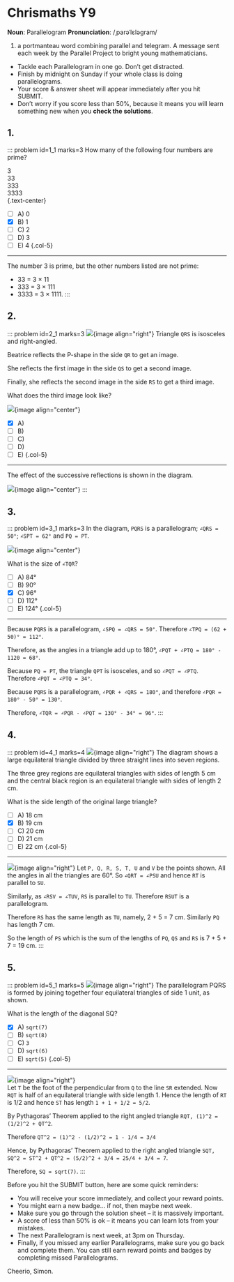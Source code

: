 # Chrismaths Y9

<div class="dictionary">

__Noun__: Parallelogram
__Pronunciation__: /ˌparəˈlɛləɡram/

1. a portmanteau word combining parallel and telegram. A message sent each
week by the Parallel Project to bright young mathematicians.

</div>

*	Tackle each Parallelogram in one go. Don’t get distracted.
*	Finish by midnight on Sunday if your whole class is doing parallelograms.
*	Your score & answer sheet will appear immediately after you hit SUBMIT.
*	Don’t worry if you score less than 50%, because it means you will learn something new when you __check the solutions__.


## 1.
<!--- (2012) Q1 --->

::: problem id=1_1 marks=3
How many of the following four numbers are prime?

3  
33  
333  
3333  
{.text-center}

* [ ] A) 0
* [x] B) 1
* [ ] C) 2
* [ ] D) 3
* [ ] E) 4
{.col-5}

---

The number 3 is prime, but the other numbers listed are not prime:

* 33 = 3 × 11
* 333 = 3 × 111
* 3333 = 3 × 1111.
:::


## 2.

::: problem id=2_1 marks=3
![](/resources/9-08-chrismaths/6-triangle.jpg){image align="right"}
Triangle `QRS` is isosceles and right-angled.  

Beatrice reflects the P-shape in the side `QR` to get an image.  

She reflects the first image in the side `QS` to get a second image.  

Finally, she reflects the second image in the side `RS` to get a third image.  

What does the third image look like?

![](/resources/9-08-chrismaths/6-triangle-options.jpg){image align="center"}

* [x] A)
* [ ] B)
* [ ] C)
* [ ] D)
* [ ] E)
{.col-5}

---

The effect of the successive reflections is shown in the diagram.

![](/resources/9-08-chrismaths/6-triangle-answer.jpg){image align="center"}
:::


## 3.

::: problem id=3_1 marks=3
In the diagram, `PQRS` is a parallelogram; `∠QRS = 50°`; `∠SPT = 62°` and `PQ = PT`.

![](/resources/9-08-chrismaths/11-parallelogram.jpg){image align="center"}

What is the size of `∠TQR`?

* [ ] A) 84°
* [ ] B) 90°
* [x] C) 96°
* [ ] D) 112°
* [ ] E) 124°
{.col-5}

---

Because `PQRS` is a parallelogram, `∠SPQ = ∠QRS = 50°`. Therefore `∠TPQ = (62 + 50)° = 112°`.  

Therefore, as the angles in a triangle add up to 180°, `∠PQT + ∠PTQ = 180° - 1120 = 68°`.

Because `PQ = PT`, the triangle `QPT` is isosceles, and so `∠PQT = ∠PTQ`. Therefore `∠PQT = ∠PTQ = 34°`.  

Because `PQRS` is a parallelogram, `∠PQR + ∠QRS = 180°`, and therefore `∠PQR = 180° - 50° = 130°`.  

Therefore, `∠TQR = ∠PQR - ∠PQT = 130° - 34° = 96°`.
:::


## 4.

::: problem id=4_1 marks=4
![](/resources/9-08-chrismaths/16-triangle.jpg){image align="right"}
The diagram shows a large equilateral triangle divided by three straight lines into seven regions.

The three grey regions are equilateral triangles with sides of length 5 cm and the central black region is an equilateral triangle with sides of length 2 cm.  

What is the side length of the original large triangle?

* [ ] A) 18 cm
* [x] B) 19 cm
* [ ] C) 20 cm
* [ ] D) 21 cm
* [ ] E) 22 cm
{.col-5}

---

![](/resources/9-08-chrismaths/16-triangle-answer.jpg){image align="right"}
Let `P, Q, R, S, T, U` and `V` be the points shown. All the angles in all the triangles are 60°. So `∠QRT = ∠PSU` and hence `RT` is parallel to `SU`.  

Similarly, as `∠RSV = ∠TUV`, `RS` is parallel to `TU`. Therefore `RSUT` is a parallelogram.  

Therefore `RS` has the same length as `TU`, namely, 2 + 5 = 7 cm. Similarly `PQ` has length 7 cm.

So the length of `PS` which is the sum of the lengths of `PQ`, `QS` and `RS` is 7 + 5 + 7 = 19 cm.
:::


## 5.

::: problem id=5_1 marks=5
![](/resources/9-08-chrismaths/21-parallelogram.jpg){image align="right"}
The parallelogram PQRS is formed by joining together four equilateral triangles of side 1 unit, as shown.  

What is the length of the diagonal SQ?

* [x] A) `sqrt(7)`
* [ ] B) `sqrt(8)`
* [ ] C) `3`
* [ ] D) `sqrt(6)`
* [ ] E) `sqrt(5)`
{.col-5}

---

![](/resources/9-08-chrismaths/21-parallelogram-answer.jpg){image align="right"}  
Let `T` be the foot of the perpendicular from `Q` to the line `SR` extended. Now `RQT` is half of an equilateral triangle with side length 1. Hence the length of `RT` is 1/2 and hence `ST` has length `1 + 1 + 1/2 = 5/2`.

By Pythagoras’ Theorem applied to the right angled triangle `RQT, (1)^2 = (1/2)^2 + QT^2`.

Therefore `QT^2 = (1)^2 - (1/2)^2 = 1 - 1/4 = 3/4`

Hence, by Pythagoras’ Theorem applied to the right angled triangle `SQT, SQ^2 = ST^2 + QT^2 = (5/2)^2 + 3/4 = 25/4 + 3/4 = 7`.

Therefore, `SQ = sqrt(7)`.
:::


Before you hit the SUBMIT button, here are some quick reminders:

*	You will receive your score immediately, and collect your reward points.
*	You might earn a new badge... if not, then maybe next week.
*	Make sure you go through the solution sheet – it is massively important.
*	A score of less than 50% is ok – it means you can learn lots from your mistakes.
*	The next Parallelogram is next week, at 3pm on Thursday.
*	Finally, if you missed any earlier Parallelograms, make sure you go back and complete them. You can still earn reward points and badges by completing missed Parallelograms.

Cheerio,
Simon.
